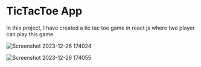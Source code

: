 # TicTacToe App

In this project, I have created a tic tac toe game in react js where two player can play this game

![Screenshot 2023-12-26 174024](https://github.com/Sesslyn041215/TicTacToe-App/assets/116268709/f9c581c9-6bb4-4a33-b3d3-b0a0efba9475)

![Screenshot 2023-12-26 174055](https://github.com/Sesslyn041215/TicTacToe-App/assets/116268709/2e3750a9-79fb-42ad-8a63-763ca89a7048)


